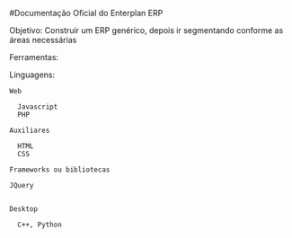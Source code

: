 #Documentação Oficial do Enterplan ERP

Objetivo:
  Construir um ERP genérico, depois ir segmentando conforme as áreas necessárias

Ferramentas:

  Linguagens:
  
    Web
    
      Javascript
      PHP
    
    Auxiliares
    
      HTML
      CSS
  
    Frameworks ou bibliotecas
    
    JQuery
  
  
    Desktop
    
      C++, Python
  

